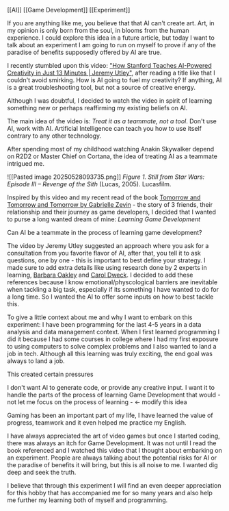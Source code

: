 [[AI]] [[Game Development]] [[Experiment]]

If you are anything like me, you believe that that AI can't create art. Art, in my opinion is only born from the soul, in blooms from the human experience. I could explore this idea in a future article, but today I want to talk about an experiment I am going to run on myself to prove if any of the paradise of benefits supposedly offered by AI are true.

I recently stumbled upon this video: ["How Stanford Teaches AI-Powered Creativity in Just 13 Minutes | Jeremy Utley"](https://www.youtube.com/watch?v=wv779vmyPVY), after reading a title like that I couldn't avoid smirking. How is AI going to fuel my creativity? If anything, AI is a great troubleshooting tool, but not a source of creative energy. 

Although I was doubtful, I decided to watch the video in spirit of learning something new or perhaps reaffirming my existing beliefs on AI.

The main idea of the video is: *Treat it as a teammate, not a tool*. Don't use AI, work with AI. Artificial Intelligence can teach you how to use itself contrary to any other technology.

After spending most of my childhood watching Anakin Skywalker depend on R2D2 or Master Chief on Cortana, the idea of treating AI as a teammate intrigued me.

![[Pasted image 20250528093735.png]]
_Figure 1. Still from_ _Star Wars: Episode III – Revenge of the Sith_ (Lucas, 2005). Lucasfilm.

Inspired by this video and my recent read of the book [Tomorrow and Tomorrow and Tomorrow by Gabrielle Zevin](https://en.wikipedia.org/wiki/Tomorrow,_and_Tomorrow,_and_Tomorrow_(novel)) - the story of 3 friends, their relationship and their journey as game developers, I decided that I wanted to purse a long wanted dream of mine: *Learning Game Development*

Can AI be a teammate in the process of learning game development? 

The video by Jeremy Utley suggested an approach where you ask for a consultation from you favorite flavor of AI, after that, you tell it to ask questions, one by one - this is important to best define your strategy. I made sure to add extra details like using research done by 2 experts in learning, [Barbara Oakley](https://barbaraoakley.com/) and [Carol Dweck](https://profiles.stanford.edu/carol-dweck). I decided to add these references because I know emotional/physcological barriers are inevitable when tackling a big task, especially if its something I have wanted to do for a long time. So I wanted the AI to offer some inputs on how to best tackle this. 





To give a little context about me and why I want to embark on this experiment: I have been programming for the last 4-5 years in a data analysis and data management context. When I first learned programming I did it because I had some courses in college where I had my first exposure to using computers to solve complex problems and I also wanted to land a job in tech. Although all this learning was truly exciting, the end goal was always to land a job. 

This created certain pressures


I don't want AI to generate code, or provide any creative input. I want it to handle the parts of the process of learning Game Development that would - not let me focus on the process of learning - <- modify this idea


Gaming has been an important part of my life, I have learned the value of progress, teamwork and it even helped me practice my English.

I have always appreciated the art of video games but once I started coding, there was always an itch for Game Development. It was not until I read the book referenced and I watched this video that I thought about embarking on an experiment. People are always talking about the potential risks for AI or the paradise of benefits it will bring, but this is all noise to me. I wanted dig deep and seek the truth. 

I believe that through this experiment I will find an even deeper appreciation for this hobby that has accompanied me for so many years and also help me further my learning both of myself and programming.